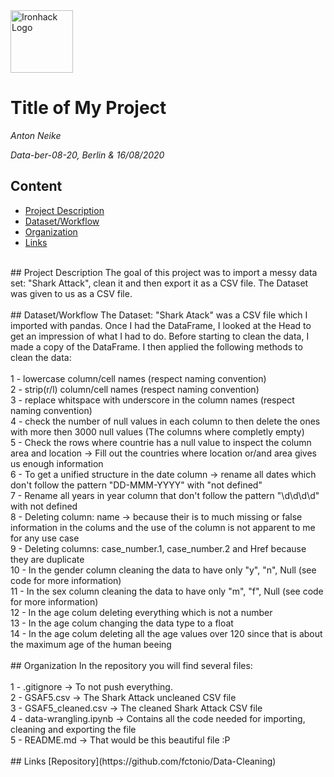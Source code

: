 <img src="https://bit.ly/2VnXWr2" alt="Ironhack Logo" width="100"/>

# Title of My Project
*Anton Neike*

*Data-ber-08-20, Berlin & 16/08/2020*

## Content
- [Project Description](#project-description)
- [Dataset/Workflow](#dataset/workflow)
- [Organization](#organization)
- [Links](#links)<br>
<br>
## Project Description
The goal of this project was to import a messy data set: "Shark Attack", clean it and then export it as a CSV file. The Dataset was given to us as a CSV file.<br>
<br>
## Dataset/Workflow
The Dataset: "Shark Atack" was a CSV file which I imported with pandas. Once I had the DataFrame, I looked at the Head to get an impression of what I had to do. Before starting to clean the data, I made a copy of the DataFrame. I then applied the following methods to clean the data:<br>
<br>
1 - lowercase column/cell names (respect naming convention)<br>
2 - strip(r/l) column/cell names (respect naming convention)<br>
3 - replace whitspace with underscore in the column names (respect naming convention)<br>
4 - check the number of null values in each column to then delete the ones with more then 3000 null values (The columns where completly empty)<br>
5 - Check the rows where countrie has a null value to inspect the column area and location -> Fill out the countries where location or/and area gives us enough information<br>
6 - To get a unified structure in the date column -> rename all dates which don't follow the pattern "DD-MMM-YYYY" with "not defined"<br>
7 - Rename all years in year column that don't follow the pattern "\d\d\d\d" with not defined<br>
8 - Deleting column: name -> because their is to much missing or false information in the colums and the use of the column is not apparent to me for any use case<br>
9 - Deleting columns: case_number.1, case_number.2 and Href because they are duplicate<br>
10 - In the gender column cleaning the data to have only "y", "n", Null (see code for more information)<br>
11 - In the sex column cleaning the data to have only "m", "f", Null (see code for more information)<br>
12 - In the age colum deleting everything which is not a number<br>
13 - In the age colum changing the data type to a float<br>
14 - In the age colum deleting all the age values over 120 since that is about the maximum age of the human beeing<br>
<br>
## Organization
In the repository you will find several files:<br>
<br>
1 - .gitignore -> To not push everything.<br>
2 - GSAF5.csv -> The Shark Attack uncleaned CSV file<br>
3 - GSAF5_cleaned.csv -> The cleaned Shark Attack CSV file<br>
4 - data-wrangling.ipynb -> Contains all the code needed for importing, cleaning and exporting the file<br>
5 - README.md -> That would be this beautiful file :P<br>
<br>
## Links
[Repository](https://github.com/fctonio/Data-Cleaning)